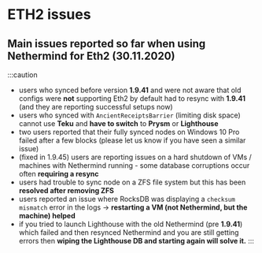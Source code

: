 # ETH2 issues

## Main issues reported so far when using Nethermind for Eth2 (30.11.2020)

:::caution
* users who synced before version **1.9.41** and were not aware that old configs were **not** supporting Eth2 by default had to resync with **1.9.41** (and they are reporting successful setups now)&#x20;
* users who synced with `AncientReceiptsBarrier` (limiting disk space) cannot use **Teku** and **have to switch** to **Prysm** or **Lighthouse**
* two users reported that their fully synced nodes on Windows 10 Pro failed after a few blocks (please let us know if you have seen a similar issue)
* (fixed in 1.9.45) users are reporting issues on a hard shutdown of VMs / machines with Nethermind running - some database corruptions occur often **requiring a resync**
* users had trouble to sync node on a ZFS file system but this has been **resolved after removing ZFS**
* users reported an issue where RocksDB was displaying a `checksum mismatch` error in the logs -> **restarting a VM (not Nethermind, but the machine) helped**
* if you tried to launch Lighthouse with the old Nethermind (pre **1.9.41**) which failed and then resynced Nethermind and you are still getting errors then **wiping the Lighthouse DB and starting again will solve it.**
:::

